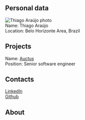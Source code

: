 ## Personal data
![Thiago Araújo photo](../people/photo/thiago_araújo.jpg)  
Name:  Thiago Araújo  
Location: Belo Horizonte Area, Brazil    
## Projects 
Name: [Auctus](../projects/auctus.md)  
Position: Senior software engineer  
## Contacts
[LinkedIn](https://www.linkedin.com/in/thiago-ara%C3%BAjo-092aa033/)  
[Github](https://github.com/thiagomva)  
## About
 